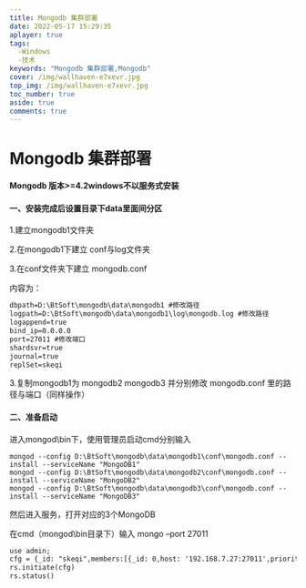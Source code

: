```yaml
---
title: Mongodb 集群部署
date: 2022-05-17 15:29:35
aplayer: true
tags:
  -Windows
  -技术
keywords: "Mongodb 集群部署,Mongodb"
cover: /img/wallhaven-e7xevr.jpg
top_img: /img/wallhaven-e7xevr.jpg
toc_number: true
aside: true
comments: true
---
```

# Mongodb 集群部署

**Mongodb 版本>=4.2windows不以服务式安装**

#### 一、安装完成后设置目录下data里面间分区

1.建立mongodb1文件夹

2.在mongodb1下建立 conf与log文件夹

3.在conf文件夹下建立 mongodb.conf

内容为：

```xml
dbpath=D:\BtSoft\mongodb\data\mongodb1 #修改路径
logpath=D:\BtSoft\mongodb\data\mongodb1\log\mongodb.log #修改路径
logappend=true
bind_ip=0.0.0.0
port=27011 #修改端口
shardsvr=true
journal=true
replSet=skeqi
```

3.复制mongodb1为 mongodb2 mongodb3 并分别修改 mongodb.conf 里的路径与端口（同样操作）

#### 二、准备启动

进入mongod\bin下，使用管理员启动cmd分别输入

```
mongod --config D:\BtSoft\mongodb\data\mongodb1\conf\mongodb.conf --install --serviceName "MongoDB1"
mongod --config D:\BtSoft\mongodb\data\mongodb2\conf\mongodb.conf --install --serviceName "MongoDB2"
mongod --config D:\BtSoft\mongodb\data\mongodb3\conf\mongodb.conf --install --serviceName "MongoDB3"
```

然后进入服务，打开对应的3个MongoDB

在cmd（mongod\bin目录下）输入 mongo –port 27011

```xml
use admin;
cfg = {_id: "skeqi",members:[{_id: 0,host: '192.168.7.27:27011',priority: 2},{_id: 1,host: '192.168.7.27:27012',priority: 1},{_id: 3,host: '192.168.7.27:27013',arbiterOnly: true}]};
rs.initiate(cfg)
rs.status()
```

